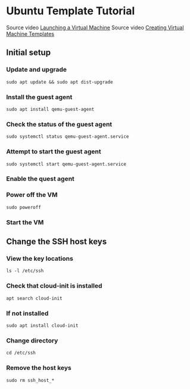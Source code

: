# Ubuntu Template Tutorial
Source video [Launching a Virtual Machine](https://www.youtube.com/watch?v=xBUnV2rQ7do&list=PLT98CRl2KxKHnlbYhtABg6cF50bYa8Ulo&index=6)
Source video [Creating Virtual Machine Templates](https://www.youtube.com/watch?v=t3Yv4OOYcLs&list=PLT98CRl2KxKHnlbYhtABg6cF50bYa8Ulo&index=7)


## Initial setup

### Update and upgrade
```
sudo apt update && sudo apt dist-upgrade
```

### Install the guest agent
```
sudo apt install qemu-guest-agent
```

### Check the status of the guest agent
```
sudo systemctl status qemu-guest-agent.service
```

### Attempt to start the guest agent
```
sudo systemctl start qemu-guest-agent.service
```

### Enable the quest agent


### Power off the VM
```
sudo poweroff
```

### Start the VM


## Change the SSH host keys

### View the key locations
```
ls -l /etc/ssh
```

### Check that cloud-init is installed
```
apt search cloud-init
```

### If not installed
```
sudo apt install cloud-init
```

### Change directory
```
cd /etc/ssh
```

### Remove the host keys
```
sudo rm ssh_host_*
```
